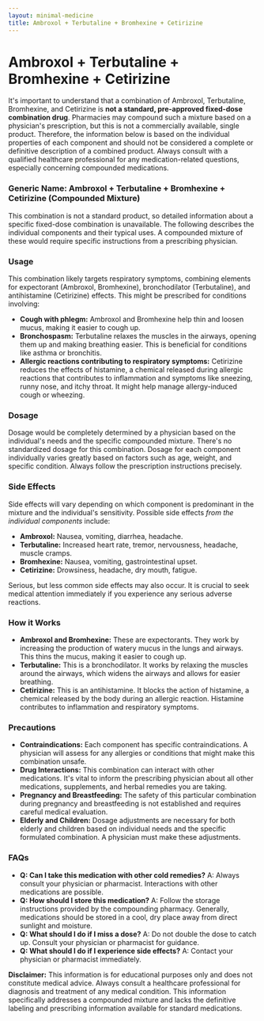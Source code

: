 ```yaml
---
layout: minimal-medicine
title: Ambroxol + Terbutaline + Bromhexine + Cetirizine
---
```


# Ambroxol + Terbutaline + Bromhexine + Cetirizine
It's important to understand that a combination of Ambroxol, Terbutaline, Bromhexine, and Cetirizine is **not a standard, pre-approved fixed-dose combination drug**.  Pharmacies may compound such a mixture based on a physician's prescription, but this is not a commercially available, single product. Therefore, the information below is based on the individual properties of each component and should not be considered a complete or definitive description of a combined product.  Always consult with a qualified healthcare professional for any medication-related questions, especially concerning compounded medications.


### Generic Name: Ambroxol + Terbutaline + Bromhexine + Cetirizine (Compounded Mixture)

This combination is not a standard product, so detailed information about a specific fixed-dose combination is unavailable.  The following describes the individual components and their typical uses.  A compounded mixture of these would require specific instructions from a prescribing physician.


### Usage

This combination likely targets respiratory symptoms, combining elements for expectorant (Ambroxol, Bromhexine), bronchodilator (Terbutaline), and antihistamine (Cetirizine) effects.  This might be prescribed for conditions involving:

* **Cough with phlegm:**  Ambroxol and Bromhexine help thin and loosen mucus, making it easier to cough up.
* **Bronchospasm:** Terbutaline relaxes the muscles in the airways, opening them up and making breathing easier. This is beneficial for conditions like asthma or bronchitis.
* **Allergic reactions contributing to respiratory symptoms:** Cetirizine reduces the effects of histamine, a chemical released during allergic reactions that contributes to inflammation and symptoms like sneezing, runny nose, and itchy throat.  It might help manage allergy-induced cough or wheezing.


### Dosage

Dosage would be completely determined by a physician based on the individual's needs and the specific compounded mixture.  There's no standardized dosage for this combination.  Dosage for each component individually varies greatly based on factors such as age, weight, and specific condition.  Always follow the prescription instructions precisely.


### Side Effects

Side effects will vary depending on which component is predominant in the mixture and the individual's sensitivity.  Possible side effects *from the individual components* include:

* **Ambroxol:** Nausea, vomiting, diarrhea, headache.
* **Terbutaline:** Increased heart rate, tremor, nervousness, headache, muscle cramps.
* **Bromhexine:** Nausea, vomiting, gastrointestinal upset.
* **Cetirizine:** Drowsiness, headache, dry mouth, fatigue.


Serious, but less common side effects may also occur.  It is crucial to seek medical attention immediately if you experience any serious adverse reactions.


### How it Works

* **Ambroxol and Bromhexine:** These are expectorants. They work by increasing the production of watery mucus in the lungs and airways. This thins the mucus, making it easier to cough up.
* **Terbutaline:**  This is a bronchodilator. It works by relaxing the muscles around the airways, which widens the airways and allows for easier breathing.
* **Cetirizine:**  This is an antihistamine. It blocks the action of histamine, a chemical released by the body during an allergic reaction.  Histamine contributes to inflammation and respiratory symptoms.


### Precautions

* **Contraindications:**  Each component has specific contraindications.  A physician will assess for any allergies or conditions that might make this combination unsafe.
* **Drug Interactions:**  This combination can interact with other medications.  It's vital to inform the prescribing physician about all other medications, supplements, and herbal remedies you are taking.
* **Pregnancy and Breastfeeding:** The safety of this particular combination during pregnancy and breastfeeding is not established and requires careful medical evaluation.
* **Elderly and Children:** Dosage adjustments are necessary for both elderly and children based on individual needs and the specific formulated combination.  A physician must make these adjustments.


### FAQs

* **Q: Can I take this medication with other cold remedies?**  A:  Always consult your physician or pharmacist.  Interactions with other medications are possible.
* **Q: How should I store this medication?** A:  Follow the storage instructions provided by the compounding pharmacy.  Generally, medications should be stored in a cool, dry place away from direct sunlight and moisture.
* **Q: What should I do if I miss a dose?** A:  Do not double the dose to catch up. Consult your physician or pharmacist for guidance.
* **Q: What should I do if I experience side effects?** A:  Contact your physician or pharmacist immediately.


**Disclaimer:** This information is for educational purposes only and does not constitute medical advice.  Always consult a healthcare professional for diagnosis and treatment of any medical condition.  This information specifically addresses a compounded mixture and lacks the definitive labeling and prescribing information available for standard medications.
